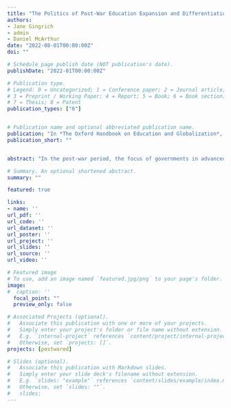 ```yaml
---
title: "The Politics of Post-War Education Expansion and Differentiation"
authors:
- Jane Gingrich
- admin
- Daniel McArthur
date: "2022-08-01T00:00:00Z"
doi: ""

# Schedule page publish date (NOT publication's date).
publishDate: "2022-01T00:00:00Z"

# Publication type.
# Legend: 0 = Uncategorized; 1 = Conference paper; 2 = Journal article;
# 3 = Preprint / Working Paper; 4 = Report; 5 = Book; 6 = Book section;
# 7 = Thesis; 8 = Patent
publication_types: ["6"]


# Publication name and optional abbreviated publication name.
publication: "In *The Oxford Handbook on Education and Globalization*, eds. Paola Mattei and Jacqueline Behrens (in press). Oxford: Oxford University Press"
publication_short: ""


abstract: "In the post-war period, the focus of governments in advanced democracies generally shifted from generalising basic education to staffing an increasing share of the population with more complex and specialised knowledge and skills through the expansion of secondary schooling. The demands of industrial development, heightened by the rise of the knowledge economy, meant policymakers across place and partisan divides have largely supported secondary expansion. However, despite these common trends lie ongoing differences across place in terms of the logic of the massification of secondary education; its ideal degree of differentiation among pupils and teachers, standardisation of teaching and pedagogical practices and the structure of control. This chapter analyses the patterns resulting from the policy choices of political parties and organized interests across advanced democracies in these three domains as well as the political determinants underlying these choices."

# Summary. An optional shortened abstract.
summary: ""

featured: true

links:
- name: ''
url_pdf: ''
url_code: ''
url_dataset: ''
url_poster: ''
url_project: ''
url_slides: ''
url_source: ''
url_video: ''

# Featured image
# To use, add an image named `featured.jpg/png` to your page's folder. 
image:
#  caption: ''
  focal_point: ""
  preview_only: false

# Associated Projects (optional).
#   Associate this publication with one or more of your projects.
#   Simply enter your project's folder or file name without extension.
#   E.g. `internal-project` references `content/project/internal-project/index.md`.
#   Otherwise, set `projects: []`.
projects: [postwared]

# Slides (optional).
#   Associate this publication with Markdown slides.
#   Simply enter your slide deck's filename without extension.
#   E.g. `slides: "example"` references `content/slides/example/index.md`.
#   Otherwise, set `slides: ""`.
#   slides:
---
```


